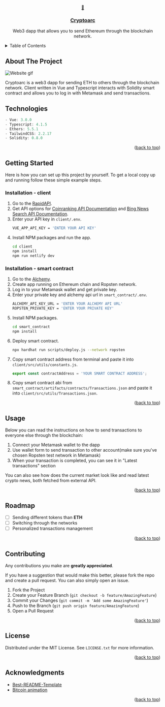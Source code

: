 <div id="top"></div>

<!-- PROJECT HEADER -->
<br />
<div align="center">
  <a href="https://github.com/kajtd/cryptoarc">
    🔗
  </a>

<a href="https://cryptoarc.netlify.app/">
  <h3 align="center">Cryptoarc</h3>
</a>
  <p align="center">
    Web3 dapp that allows you to send Ethereum through the blockchain network.
  </p>
</div>

<!-- TABLE OF CONTENTS -->
<details>
  <summary>Table of Contents</summary>
  <ul>
    <li><a href="#about-the-project">About The Project</a></li>
    <li><a href="#technologies">Technologies</a></li>
    <li><a href="#getting-started">Getting Started</a></li>
    <li><a href="#usage">Usage</a></li>
    <li><a href="#roadmap">Roadmap</a></li>
    <li><a href="#contributing">Contributing</a></li>
    <li><a href="#license">License</a></li>
    <li><a href="#acknowledgments">Acknowledgments</a></li>
  </ul>
</details>

<!-- ABOUT THE PROJECT -->

## About The Project

![Website gif](https://api.apify.com/v2/key-value-stores/DZICAZ5C5SqFeTEob/records/cryptoarc.netlify.app-scroll_original)

Cryptoarc is a web3 dapp for sending ETH to others through the blockchain network. Client written in Vue and Typescript interacts with Solidity smart contract and allows you to log in with Metamask and send transactions.

<!-- TECHNOLOGIES -->

## Technologies

```js
- Vue: 3.0.0
- Typescript: 4.1.5
- Ethers: 5.5.1
- TailwindCSS: 2.2.17
- Solidity: 0.8.0
```

<p align="right">(<a href="#top">back to top</a>)</p>
<!-- GETTING STARTED -->

## Getting Started

Here is how you can set up this project by yourself.
To get a local copy up and running follow these simple example steps.

### Installation - client

1.  Go to the [RapidAPI](https://rapidapi.com/).
2.  Get API options for [Coinranking API Documentation](https://rapidapi.com/microsoft-azure-org-microsoft-cognitive-services/api/bing-news-search1) and [Bing News Search API Documentation](https://rapidapi.com/Coinranking/api/coinranking1/details).
3.  Enter your API key in `client/.env`.
    ```sh
    VUE_APP_API_KEY = 'ENTER YOUR API KEY'
    ```
4.  Install NPM packages and run the app.
    ```sh
    cd client
    npm install
    npm run netlify dev
    ```

### Installation - smart contract

1.  Go to the [Alchemy](https://www.alchemy.com/).
2.  Create app running on Ethereum chain and Ropsten network.
3.  Log in to your Metamask wallet and get private key.
4.  Enter your private key and alchemy api url in `smart_contract/.env`.
    ```sh
    ALCHEMY_API_KEY_URL = 'ENTER YOUR ALCHEMY API URL'
    ROPSTEN_PRIVATE_KEY = 'ENTER YOUR PRIVATE KEY'
    ```
5.  Install NPM packages.
    ```sh
    cd smart_contract
    npm install
    ```
6.  Deploy smart contract.
    ```sh
    npx hardhat run scripts/deploy.js --network ropsten
    ```
7.  Copy smart contract address from terminal and paste it into `client/src/utils/constants.js`.
    ```js
    export const contractAddress = 'YOUR SMART CONTRACT ADDRESS';
    ```
8.  Copy smart contract abi from `smart_contract/artifacts/contracts/Transactions.json` and paste it into `client/src/utils/Transactions.json`.

<p align="right">(<a href="#top">back to top</a>)</p>

<!-- USAGE -->

## Usage

Below you can read the instructions on how to send transactions to everyone else through the blockchain:

<ol>
    <li>Connect your Metamask wallet to the dapp</li>
    <li>Use wallet form to send transaction to other account(make sure you've chosen Ropsten test network in Metamask)</li>
    <li>When your transaction is completed, you can see it in "Latest transactions" section</li>
</ol>

You can also see how does the current market look like and read latest crypto news, both fetched from external API.

<p align="right">(<a href="#top">back to top</a>)</p>

<!-- ROADMAP -->

## Roadmap

- [ ] Sending different tokens than **ETH**
- [ ] Switching through the networks
- [ ] Personalized transactions management

<p align="right">(<a href="#top">back to top</a>)</p>

<!-- CONTRIBUTING -->

## Contributing

Any contributions you make are **greatly appreciated**.

If you have a suggestion that would make this better, please fork the repo and create a pull request. You can also simply open an issue.

1. Fork the Project
2. Create your Feature Branch (`git checkout -b feature/AmazingFeature`)
3. Commit your Changes (`git commit -m 'Add some AmazingFeature'`)
4. Push to the Branch (`git push origin feature/AmazingFeature`)
5. Open a Pull Request

<p align="right">(<a href="#top">back to top</a>)</p>

<!-- LICENSE -->

## License

Distributed under the MIT License. See `LICENSE.txt` for more information.

<p align="right">(<a href="#top">back to top</a>)</p>

## Acknowledgments

- [Best-README-Template](https://github.com/othneildrew/Best-README-Template)
- [Bitcoin animation](https://github.com/othneildrew/Best-README-Template)

<p align="right">(<a href="#top">back to top</a>)</p>
